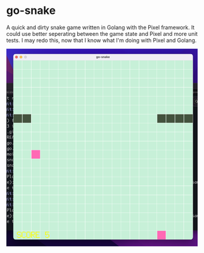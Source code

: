 # go-snake

A quick and dirty snake game written in Golang with the Pixel framework. It could use better seperating between the game state and Pixel and more unit tests.
I may redo this, now that I know what I'm doing with Pixel and Golang.

![Screenshot of a Snake game written in Golang. You could say "there was an attempt at making it like Nokia's Snake 2"](./resources/screenshot.png)